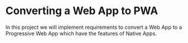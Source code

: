 # Converting a Web App to PWA
In this project we will implement requirements to convert a Web App to a Progressive Web App which have the features of Native Apps.
